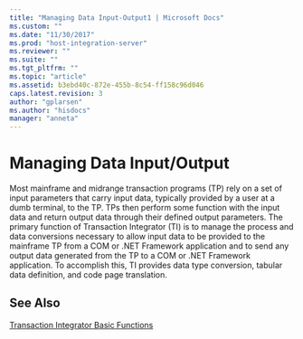 ```yaml
---
title: "Managing Data Input-Output1 | Microsoft Docs"
ms.custom: ""
ms.date: "11/30/2017"
ms.prod: "host-integration-server"
ms.reviewer: ""
ms.suite: ""
ms.tgt_pltfrm: ""
ms.topic: "article"
ms.assetid: b3ebd40c-872e-455b-8c54-ff158c96d046
caps.latest.revision: 3
author: "gplarsen"
ms.author: "hisdocs"
manager: "anneta"
---
```

# Managing Data Input/Output
Most mainframe and midrange transaction programs (TP) rely on a set of input parameters that carry input data, typically provided by a user at a dumb terminal, to the TP. TPs then perform some function with the input data and return output data through their defined output parameters. The primary function of Transaction Integrator (TI) is to manage the process and data conversions necessary to allow input data to be provided to the mainframe TP from a COM or .NET Framework application and to send any output data generated from the TP to a COM or .NET Framework application. To accomplish this, TI provides data type conversion, tabular data definition, and code page translation.  
  
## See Also  
 [Transaction Integrator Basic Functions](../core/transaction-integrator-basic-functions1.md)